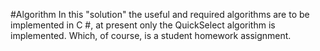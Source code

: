 #Algorithm
In this "solution" the useful and required algorithms are to be implemented in C #, at present only the QuickSelect algorithm is implemented. Which, of course, is a student homework assignment.
